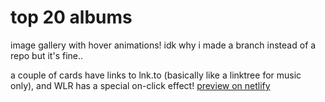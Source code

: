# top 20 albums
image gallery with hover animations!
idk why i made a branch instead of a repo but it's fine..

a couple of cards have links to lnk.to (basically like a linktree for music only), and WLR has a special on-click effect!
[preview on netlify](https://objective-albums.netlify.app/)

